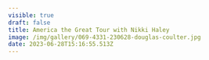 ```yaml
---
visible: true
draft: false
title: America the Great Tour with Nikki Haley
image: /img/gallery/069-4331-230628-douglas-coulter.jpg
date: 2023-06-28T15:16:55.513Z
---
```

